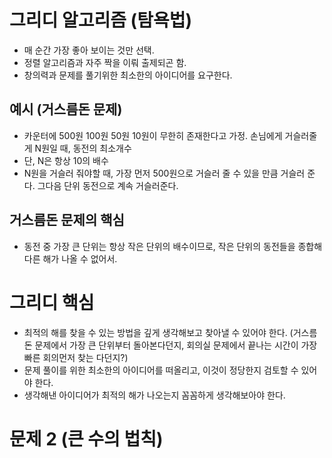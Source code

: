 # 그리디 알고리즘 (탐욕법)

- 매 순간 가장 좋아 보이는 것만 선택.
- 정렬 알고리즘과 자주 짝을 이뤄 출제되곤 함.
- 창의력과 문제를 풀기위한 최소한의 아이디어를 요구한다.

## 예시 (거스름돈 문제)

- 카운터에 500원 100원 50원 10원이 무한히 존재한다고 가정. 손님에게 거슬러줄게 N원일 때, 동전의 최소개수
- 단, N은 항상 10의 배수
- N원을 거슬러 줘야할 때, 가장 먼저 500원으로 거슬러 줄 수 있을 만큼 거슬러 준다. 그다음 단위 동전으로 계속 거슬러준다.

## 거스름돈 문제의 핵심

- 동전 중 가장 큰 단위는 항상 작은 단위의 배수이므로, 작은 단위의 동전들을 종합해 다른 해가 나올 수 없어서.

# 그리디 핵심

- 최적의 해를 찾을 수 있는 방법을 깊게 생각해보고 찾아낼 수 있어야 한다.
  (거스름돈 문제에서 가장 큰 단위부터 돌아본다던지, 회의실 문제에서 끝나는 시간이 가장 빠른 회의먼저 찾는 다던지?)
- 문제 풀이를 위한 최소한의 아이디어를 떠올리고, 이것이 정당한지 검토할 수 있어야 한다.
- 생각해낸 아이디어가 최적의 해가 나오는지 꼼꼼하게 생각해보아야 한다.

# 문제 2 (큰 수의 법칙)
